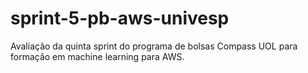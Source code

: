 # sprint-5-pb-aws-univesp
Avaliação da quinta sprint do programa de bolsas Compass UOL para formação em machine learning para AWS.
